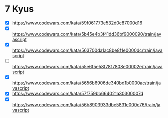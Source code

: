 # 7 Kyus

- [x] <https://www.codewars.com/kata/59f061773e532d0c87000d16>
- [x] <https://www.codewars.com/kata/5b45e4b3f41dd36bf9000090/train/javascript>
- [x] <https://www.codewars.com/kata/563700da1ac8be8f1e0000dc/train/javascript>
- [ ] <https://www.codewars.com/kata/55e6f5e58f7817808e00002e/train/javascript>
- [x] <https://www.codewars.com/kata/5656b6906de340bd1b0000ac/train/javascript>
- [x] <https://www.codewars.com/kata/57f759bb664021a30300007d>
- [x] <https://www.codewars.com/kata/56b8903933dbe5831e000c76/train/javascript>
